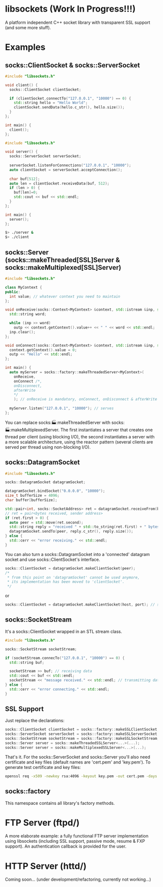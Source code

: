 # libsockets (Work In Progress!!!)
A platform independent C++ socket library with transparent SSL support (and some more stuff).
# Examples
## socks::ClientSocket & socks::ServerSocket
```cpp
#include "libsockets.h"

void client() {
  socks::ClientSocket clientSocket;

  if (clientSocket.connectTo("127.0.0.1", "10000") == 0) {
    std::string hello = "Hello World";
    clientSocket.sendData(hello.c_str(), hello.size());
  }
};

int main() {
  client();
};
```

```cpp
#include "libsockets.h"

void server() {
  socks::ServerSocket serverSocket;
  
  serverSocket.listenForConnections("127.0.0.1", "10000");
  auto clientSocket = serverSocket.acceptConnection();
  
  char buf[512];
  auto len = clientSocket.receiveData(buf, 512);
  if (len > 0) {
    buf[len]=0;
    std::cout << buf << std::endl;
  }
};

int main() {
  server();
};
```

```sh
$> ./server &
$> ./client
```

## socks::Server (socks::makeThreaded[SSL]Server & socks::makeMultiplexed[SSL]Server)
```cpp
#include "libsockets.h"

class MyContext {
public:
  int value; // whatever context you need to maintain
};

void onReceive(socks::Context<MyContext> &context, std::istream &inp, std::ostream &outp) {
  std::string word;

  while (inp >> word)
    outp << context.getContext().value++ << " " << word << std::endl;
  inp.clear();
};

void onConnect(socks::Context<MyContext> &context, std::istream &inp, std::ostream &outp) {
  context.getContext().value = 0;
  outp << "Hello" << std::endl;
};

int main() {
  auto myServer = socks::factory::makeThreadedServer<MyContext>(
    onReceive,
    onConnect /*,
    onDisconnect,
    afterWrite
    */
    ); // onReceive is mandatory, onConnect, onDisconnect & afterWrite are optional
    
  myServer.listen("127.0.0.1", "10000"); // serves
};
```
You can replace socks::factory::makeThreadedServer with socks::factory::makeMultiplexedServer. The first instantiates a server that creates one thread per client (using blocking I/O), the second instantiates a server with a more scalable architecture, using the reactor pattern (several clients are served per thread using non-blocking I/O).

## socks::DatagramSocket
```cpp
#include "libsockets.h"

socks::DatagramSocket datagramSocket;

datagramSocket.bindSocket("0.0.0.0", "10000");
size_t bufferSize = 4096;
char buffer[bufferSize];

std::pair<int, socks::SocketAddress> ret = datagramSocket.receiveFrom(buffer, bufferSize);
// ret = pair<bytes received, sender address>
if (ret.first > 0) {
  auto peer = std::move(ret.second);
  std::string reply = "received " + std::to_string(ret.first) + " bytes";
  datagramSocket.sendTo(peer, reply.c_str(), reply.size());
} else {
  std::cerr << "error receiving." << std::endl;
}
```
You can also turn a socks::DatagramSocket into a 'connected' datagram socket and use socks::ClientSocket's interface.
```cpp
socks::ClientSocket = datagramSocket.makeClientSocket(peer); 
/* 
 * from this point on 'datagramSocket' cannot be used anymore,
 * its implementation has been moved to 'clientSocket'.
 */
```
or
```cpp
socks::ClientSocket = datagramSocket.makeClientSocket(host, port); // same here
```

## socks::SocketStream
It's a socks::ClientSocket wrapped in an STL stream class.
```cpp
#include "libsockets.h"

socks::SocketStream socketStream;

if (socketStream.connecTo("127.0.0.1", "10000") == 0) {
  std::string buf;

  socketStream >> buf; // receiving data
  std::cout << buf << std::endl;
  socketStream << "message received." << std::endl; // transmitting data
} else {
  std::cerr << "error connecting." << std::endl;
}
```

## SSL Support
Just replace the declarations:
```cpp
socks::ClientSocket clientSocket = socks::factory::makeSSLClientSocket;
socks::ServerSocket serverSocket = socks::factory::makeSSLServerSocket;
socks::SocketStream socketStream = socks::factory::makeSSLSocketStream;
socks::Server server = socks::makeThreadedSSLServer<...>(...);
socks::Server server = socks::makeMultiplexedSSLServer<...>(...);
```
That's it. For the socks::ServerSocket and socks::Server you'll also need certificate and key files (default names are 'cert.pem' and 'key.pem').
To generate test certificate and key files: 
```sh
openssl req -x509 -newkey rsa:4096 -keyout key.pem -out cert.pem -days 365 -nodes
```

## socks::factory
This namespace contains all library's factory methods.
# FTP Server (ftpd/)
A more elaborate example: a fully functional FTP server implementation using libsockets (including SSL support, passive mode, resume & FXP support). 
An authentication callback is provided for the user.
# HTTP Server (httd/)
Coming soon...
(under development/refactoring, currently not working...)
